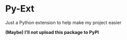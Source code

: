 # Py-Ext
Just a Python extension to help make my project easier

**(Maybe) I'll not upload this package to PyPI**
